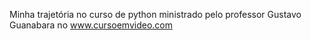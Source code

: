 Minha trajetória no curso de python ministrado pelo professor Gustavo Guanabara no www.cursoemvideo.com
